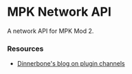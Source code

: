 # MPK Network API
A network API for MPK Mod 2.

### Resources
- [Dinnerbone's blog on plugin channels](https://web.archive.org/web/20140221032533/https://dinnerbone.com/blog/2012/01/13/minecraft-plugin-channels-messaging/)